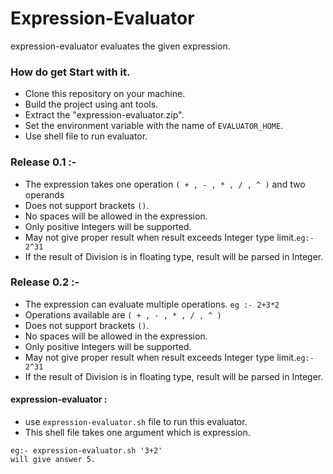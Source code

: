 Expression-Evaluator
====================
expression-evaluator evaluates the given expression.

### How do get Start with it.
* Clone this repository on your machine.
* Build the project using ant tools.
* Extract the "expression-evaluator.zip".
* Set the environment variable with the name of `EVALUATOR_HOME`.
* Use shell file to run evaluator.

### Release 0.1 :-

* The expression takes one operation `( + , - , * , / , ^ )` and two operands
* Does not support brackets `()`.
* No spaces will be allowed in the expression.
* Only positive Integers will be supported.
* May not give proper result when result exceeds Integer type limit.`eg:- 2^31`
* If the result of Division is in floating type, result will be parsed in Integer.

### Release 0.2 :-

* The expression can evaluate multiple operations.
    `eg :- 2+3*2`
* Operations available are `( + , - , * , / , ^ )`
* Does not support brackets `()`.
* No spaces will be allowed in the expression.
* Only positive Integers will be supported.
* May not give proper result when result exceeds Integer type limit.`eg:- 2^31`
* If the result of Division is in floating type, result will be parsed in Integer.

#### expression-evaluator :

* use `expression-evaluator.sh` file to run this evaluator.
* This shell file takes one argument which is expression.
```
eg:- expression-evaluator.sh '3+2'
will give answer 5.
```